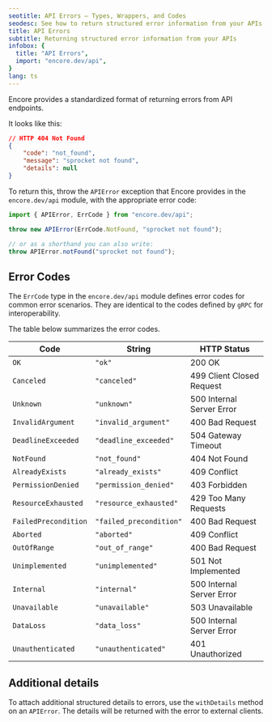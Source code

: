 ```yaml
---
seotitle: API Errors – Types, Wrappers, and Codes
seodesc: See how to return structured error information from your APIs using Encore's errs package, and how to build precise error messages for complex business logic.
title: API Errors
subtitle: Returning structured error information from your APIs
infobox: {
  title: "API Errors",
  import: "encore.dev/api",
}
lang: ts
---
```


Encore provides a standardized format of returning errors from API endpoints.

It looks like this:

```json
// HTTP 404 Not Found
{
    "code": "not_found",
    "message": "sprocket not found",
    "details": null
}
```

To return this, throw the `APIError` exception that Encore provides in the `encore.dev/api` module, with the appropriate error code:

```typescript
import { APIError, ErrCode } from "encore.dev/api";

throw new APIError(ErrCode.NotFound, "sprocket not found");

// or as a shorthand you can also write:
throw APIError.notFound("sprocket not found");
```


## Error Codes

The `ErrCode` type in the `encore.dev/api` module defines error codes for common error scenarios.
They are identical to the codes defined by `gRPC` for interoperability.

The table below summarizes the error codes.

| Code                  | String                  | HTTP Status               |
|-----------------------|-------------------------|---------------------------|
| `OK`                  | `"ok"`                  | 200 OK                    |
| `Canceled`            | `"canceled"`            | 499 Client Closed Request |
| `Unknown`             | `"unknown"`             | 500 Internal Server Error |
| `InvalidArgument`     | `"invalid_argument"`    | 400 Bad Request           |
| `DeadlineExceeded`    | `"deadline_exceeded"`   | 504 Gateway Timeout       |
| `NotFound`            | `"not_found"`           | 404 Not Found             |
| `AlreadyExists`       | `"already_exists"`      | 409 Conflict              |
| `PermissionDenied`    | `"permission_denied"`   | 403 Forbidden             |
| `ResourceExhausted`   | `"resource_exhausted"`  | 429 Too Many Requests     |
| `FailedPrecondition`  | `"failed_precondition"` | 400 Bad Request           |
| `Aborted`             | `"aborted"`             | 409 Conflict              |
| `OutOfRange`          | `"out_of_range"`        | 400 Bad Request           |
| `Unimplemented`       | `"unimplemented"`       | 501 Not Implemented       |
| `Internal`            | `"internal"`            | 500 Internal Server Error |
| `Unavailable`         | `"unavailable"`         | 503 Unavailable           |
| `DataLoss`            | `"data_loss"`           | 500 Internal Server Error |
| `Unauthenticated`     | `"unauthenticated"`     | 401 Unauthorized          |


## Additional details

To attach additional structured details to errors, use the `withDetails` method on an `APIError`. The details will be returned with the error to external clients.

